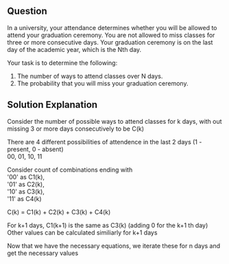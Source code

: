 ## Question

In a university, your attendance determines whether you will be allowed to attend your graduation ceremony. You are not allowed to miss classes for three or more consecutive days. 
Your graduation ceremony is on the last day of the academic year, which is the Nth day.

Your task is to determine the following:

1. The number of ways to attend classes over N days.
2. The probability that you will miss your graduation ceremony.

## Solution Explanation

Consider the number of possible ways to attend classes for k days, with out missing 3 or more days consecutively to be C(k)

There are 4 different possibilities of attendence in the last 2 days (1 - present, 0 - absent) <br />
00, 01, 10, 11

Consider count of combinations ending with <br />
'00' as C1(k),<br />
'01' as C2(k),<br />
'10' as C3(k),<br />
'11' as C4(k)<br />

C(k) = C1(k) + C2(k) + C3(k) + C4(k)

For k+1 days, C1(k+1) is the same as C3(k) (adding 0 for the k+1 th day)<br />
Other values can be calculated similiarly for k+1 days

Now that we have the necessary equations, we iterate these for n days and get the necessary values
